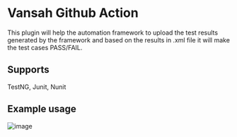 # Vansah Github Action
This plugin will help the automation framework to upload the test results generated by the framework and based on the results in .xml file it will make the test cases PASS/FAIL.

## Supports
  TestNG, Junit, Nunit 

## Example usage


 ![image](https://user-images.githubusercontent.com/95007067/185354727-984ee6d2-1691-4312-9730-695594791c14.png)
